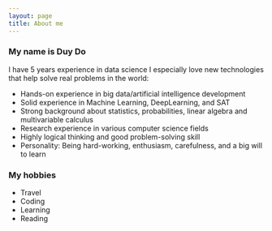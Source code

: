 ```yaml
---
layout: page
title: About me
---
```


### My name is Duy Do
I have 5 years experience in data science
I especially love new technologies that help solve real problems in the world:
+ Hands-on experience in big data/artificial intelligence development
+ Solid experience in Machine Learning, DeepLearning, and SAT
+ Strong background about statistics, probabilities, linear algebra and multivariable calculus
+ Research experience in various computer science fields
+ Highly logical thinking and good problem-solving skill
+ Personality: Being hard-working, enthusiasm, carefulness, and a big will to learn 

### My hobbies
+ Travel
+ Coding
+ Learning
+ Reading
